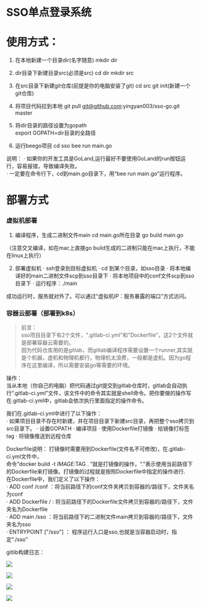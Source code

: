 SSO单点登录系统
=============

# 使用方式：

1. 在本地新建一个目录dir(名字随意)
mkdir dir

2. dir目录下新建目录src(必须是src)
cd dir
mkdir src

3. 在src目录下新建git仓库(前提是你的电脑安装了git)
cd src
git init(新建一个git仓库)

4. 将项目代码拉到本地
git pull git@github.com:yingyan003/sso-go.git master

5. 将dir目录的路径设置为gopath  
export GOPATH=dir目录的全路径  

6. 运行beego项目
cd sso
bee run main.go 

说明：
· 如果你的开发工具是GoLand,运行最好不要使用GoLand的run按钮运行，容易报错，导致编译失败。  
· 一定要在命令行下，cd到main.go目录下，用“bee run main.go”运行程序。


# 部署方式

###  虚拟机部署

1. 编译程序，生成二进制文件main
cd main.go所在目录
go build main.go

（注意交叉编译，如在mac上直接go build生成的二进制只能在mac上执行，不能在linux上执行）

2. 部署虚拟机
· ssh登录到目标虚拟机
· cd 到某个目录，如sso目录
· 将本地编译好的main二进制文件scp到sso目录下
· 将本地项目中的conf文件scp到sso目录下
· 运行程序：./main

成功运行时，服务就对外了。可以通过“虚拟机IP：服务暴露的端口”方式访问。


### 容器云部署（部署到k8s）

> 前言：  
sso项目目录下有2个文件，".gitlab-ci.yml"和"Dockerfile"，这2个文件就是部署容器云需要的。  
因为代码仓库用的是gitlab，而gitlab编译程序需要设置一个runner,其实就是个机器，虚机和物理机都行，物理机太浪费，一般都是虚机。因为go程序在这里编译，所以需要安装go等需要的环境。  

操作：   
当从本地（你自己的电脑）把代码通过git提交到gitlab仓库时，gitlab会自动执行“.gitlab-ci.yml”文件，该文件中的命令其实就是shell命令。把你要做的操作写在.gitlab-ci.yml中，gitlab会依次执行里面指定的操作命令。  
  
我们在.gitlab-ci.yml中进行了以下操作：  
· 如果项目目录不存在时新建，并在项目目录下新建src目录，再把整个sso拷贝到src目录下。
· 设置GOPATH
· 编译项目
· 使用Dockerfile打镜像
· 给镜像打标签tag
· 将镜像推送到远程仓库

Dockerfile说明：
打镜像时需要用到Dockerfile(文件名不可修改)，在.gitlab-ci.yml文件中，  
命令“docker build -t $IMAGE:$TAG . ”就是打镜像的操作，“.”表示使用当前路径下的Dockerfile来打镜像。打镜像的过程就是按照Dockerfile中指定的操作进行.  
在Dockerfile中，我们定义了以下操作：    
· ADD conf /conf ：将当前路径下的conf文件夹拷贝到容器的/路径下，文件夹名为conf  
· ADD Dockerfile / : 将当前路径下的Dockerfile文件拷贝到容器的/路径下，文件夹名为Dockerfile    
· ADD main /sso ：将当前路径下的二进制文件main拷贝到容器的/路径下，文件夹名为sso  
· ENTRYPOINT ["/sso"] ： 程序运行入口是sso,也就是当容器启动时，指定“./sso”

gitlib构建日志：

![](https://github.com/yingyan003/sso-go/blob/master/picture/log1.png)

![](https://github.com/yingyan003/sso-go/blob/master/picture/log2.png)

![](https://github.com/yingyan003/sso-go/blob/master/picture/log3.png)

![](https://github.com/yingyan003/sso-go/blob/master/picture/log4.png)

